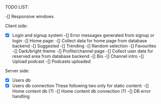 TODO LIST:

-[] Responsive windows

Client side:
 
-[x] Login and signup system
-[] Error messages generated from signup or login
-[] Home page:
  -[] Collect data for home page from database backend
  -[] Suggested
  -[] Trending
  -[] Random selection
  -[] Favourites
  -[] Dark/bright theme
-[] Profile/channel page
  -[] Collect user data for reserved area from database backend
  -[] Bio
  -[] Channel intro
  -[] Upload podcast
  -[] Podcasts uploaded



Server side:

-[x] Users db
-[x] Users db connection
These following two only for static content:
  -[] Home content db (?)
  -[] Home content db connection (?)
-[] DB error handling
